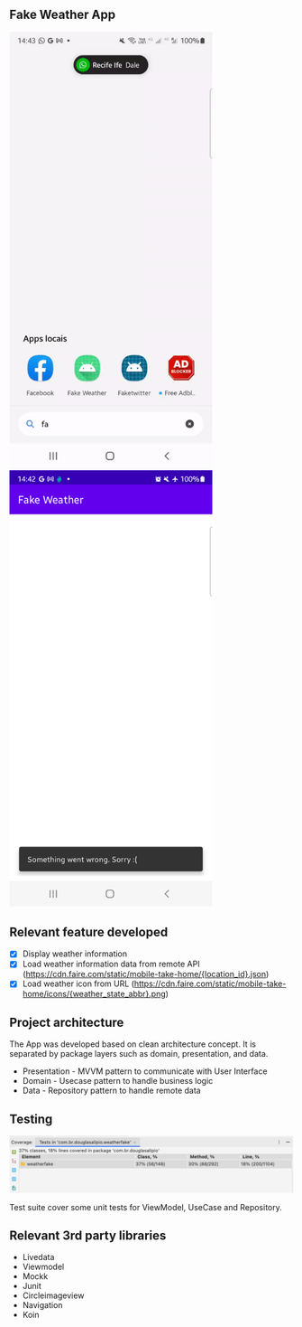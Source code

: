 ## Fake Weather App

<img src ="https://github.com/douglasalipio/fake_weather/blob/main/fake_weather.gif"  width="360"/>&nbsp;&nbsp;
<img src ="https://github.com/douglasalipio/fake_weather/blob/main/Screenshot_20221127_144247.png" width="360" />&nbsp;&nbsp;

## Relevant feature developed

- [x] Display weather information
- [x] Load weather information data from remote API (https://cdn.faire.com/static/mobile-take-home/{location_id}.json)
- [x] Load weather icon from URL (https://cdn.faire.com/static/mobile-take-home/icons/{weather_state_abbr}.png)

## Project architecture

The App was developed based on clean architecture concept. It is separated by package layers such as
domain, presentation, and data.

* Presentation - MVVM pattern to communicate with User Interface
* Domain - Usecase pattern to handle business logic
* Data - Repository pattern to handle remote data


## Testing
<img src ="https://github.com/douglasalipio/fake_weather/blob/main/coverage_image.png"/>

Test suite cover some unit tests for ViewModel, UseCase and Repository. 

## Relevant 3rd party libraries

* Livedata
* Viewmodel
* Mockk
* Junit
* Circleimageview
* Navigation
* Koin
